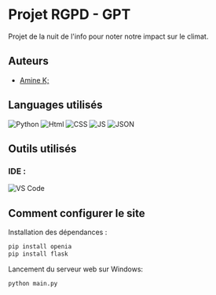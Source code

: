 # Projet RGPD - GPT
Projet de la nuit de l'info pour noter notre impact sur le climat.

## Auteurs
- [Amine K;](https://github.com/AMK0602)

  
## Languages utilisés
![Python](https://img.shields.io/badge/Python-FFD43B?style=for-the-badge&logo=python&logoColor=blue)
![Html](https://img.shields.io/badge/HTML5-E34F26?style=for-the-badge&logo=html5&logoColor=white)
![CSS](https://img.shields.io/badge/CSS3-1572B6?style=for-the-badge&logo=css3&logoColor=white)
![JS](https://img.shields.io/badge/JavaScript-323330?style=for-the-badge&logo=javascript&logoColor=F7DF1E)
![JSON](https://img.shields.io/badge/json-5E5C5C?style=for-the-badge&logo=json&logoColor=white)


## Outils utilisés
### IDE :
![VS Code](https://img.shields.io/badge/VSCode-0078D4?style=for-the-badge&logo=visual%20studio%20code&logoColor=white)


## Comment configurer le site
Installation des dépendances :
```sh
pip install openia
pip install flask
```
Lancement du serveur web sur Windows: 
```sh
python main.py
```

